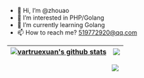 - 👋 Hi, I’m @zhouao
- 👀 I’m interested in PHP/Golang
- 🌱 I’m currently learning Golang
- 📫 How to reach me? 519772920@qq.com

| <a href="https://github.com/vartruexuan"><img align="center" src="https://github-readme-stats-git-masterrstaa-rickstaa.vercel.app/api?username=vartruexuan&show_icons=true&theme=cobalt&count_private=false&include_all_commits=false&border_color=001F1E&text_color=09d672&icon_color=00C2C2&title_color=00F1E9&custom_title=My%20Stats" alt="vartruexuan's github stats" /></a> | <a href="https://github.com/vartruexuan"><img align="center" src="https://github-readme-stats-git-masterrstaa-rickstaa.vercel.app/api/top-langs/?username=vartruexuan&layout=compact&theme=cobalt&border_color=001F1E&text_color=09d672&icon_color=00C2C2&title_color=00F1E9" /></a> |
|--------------------------------------------------------------------------------------------------------------------------------------------------------------------------------------------------------------------------------------------------|-----------------------------------------------------------------------------------------------------------------------------------------------------------------------------------------------------------------------------------------------------------------|
<div align="center"><img src="https://cdn.nlark.com/yuque/0/2022/svg/395716/1669209299206-146973c8-7fb2-4620-81a8-564b39bf5851.svg" ></div>
